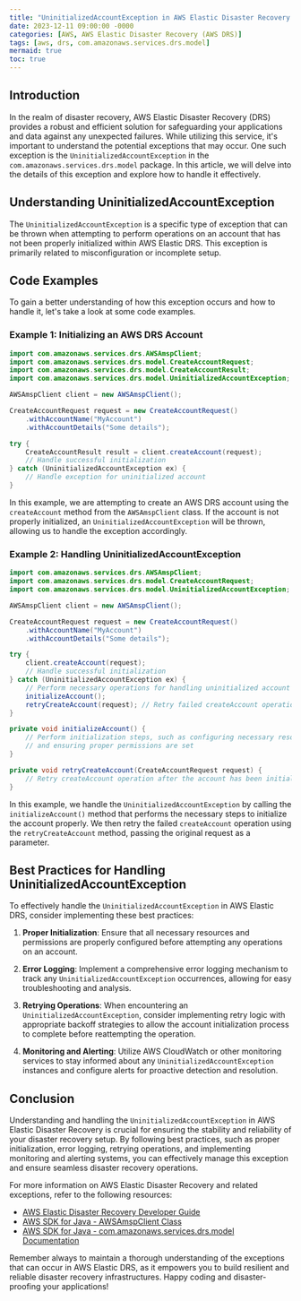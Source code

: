 ```yaml
---
title: "UninitializedAccountException in AWS Elastic Disaster Recovery (AWS DRS)"
date: 2023-12-11 09:00:00 -0000
categories: [AWS, AWS Elastic Disaster Recovery (AWS DRS)]
tags: [aws, drs, com.amazonaws.services.drs.model]
mermaid: true
toc: true
---
```



## Introduction

In the realm of disaster recovery, AWS Elastic Disaster Recovery (DRS) provides a robust and efficient solution for safeguarding your applications and data against any unexpected failures. While utilizing this service, it's important to understand the potential exceptions that may occur. One such exception is the `UninitializedAccountException` in the `com.amazonaws.services.drs.model` package. In this article, we will delve into the details of this exception and explore how to handle it effectively.

## Understanding UninitializedAccountException

The `UninitializedAccountException` is a specific type of exception that can be thrown when attempting to perform operations on an account that has not been properly initialized within AWS Elastic DRS. This exception is primarily related to misconfiguration or incomplete setup.

## Code Examples

To gain a better understanding of how this exception occurs and how to handle it, let's take a look at some code examples.

### Example 1: Initializing an AWS DRS Account

```java
import com.amazonaws.services.drs.AWSAmspClient;
import com.amazonaws.services.drs.model.CreateAccountRequest;
import com.amazonaws.services.drs.model.CreateAccountResult;
import com.amazonaws.services.drs.model.UninitializedAccountException;

AWSAmspClient client = new AWSAmspClient();

CreateAccountRequest request = new CreateAccountRequest()
    .withAccountName("MyAccount")
    .withAccountDetails("Some details");

try {
    CreateAccountResult result = client.createAccount(request);
    // Handle successful initialization
} catch (UninitializedAccountException ex) {
    // Handle exception for uninitialized account
}
```

In this example, we are attempting to create an AWS DRS account using the `createAccount` method from the `AWSAmspClient` class. If the account is not properly initialized, an `UninitializedAccountException` will be thrown, allowing us to handle the exception accordingly.

### Example 2: Handling UninitializedAccountException

```java
import com.amazonaws.services.drs.AWSAmspClient;
import com.amazonaws.services.drs.model.CreateAccountRequest;
import com.amazonaws.services.drs.model.UninitializedAccountException;

AWSAmspClient client = new AWSAmspClient();

CreateAccountRequest request = new CreateAccountRequest()
    .withAccountName("MyAccount")
    .withAccountDetails("Some details");

try {
    client.createAccount(request);
    // Handle successful initialization
} catch (UninitializedAccountException ex) {
    // Perform necessary operations for handling uninitialized account
    initializeAccount();
    retryCreateAccount(request); // Retry failed createAccount operation
}

private void initializeAccount() {
    // Perform initialization steps, such as configuring necessary resources
    // and ensuring proper permissions are set
}

private void retryCreateAccount(CreateAccountRequest request) {
    // Retry createAccount operation after the account has been initialized
}
```

In this example, we handle the `UninitializedAccountException` by calling the `initializeAccount()` method that performs the necessary steps to initialize the account properly. We then retry the failed `createAccount` operation using the `retryCreateAccount` method, passing the original request as a parameter.

## Best Practices for Handling UninitializedAccountException

To effectively handle the `UninitializedAccountException` in AWS Elastic DRS, consider implementing these best practices:

1. **Proper Initialization**: Ensure that all necessary resources and permissions are properly configured before attempting any operations on an account.

2. **Error Logging**: Implement a comprehensive error logging mechanism to track any `UninitializedAccountException` occurrences, allowing for easy troubleshooting and analysis.

3. **Retrying Operations**: When encountering an `UninitializedAccountException`, consider implementing retry logic with appropriate backoff strategies to allow the account initialization process to complete before reattempting the operation.

4. **Monitoring and Alerting**: Utilize AWS CloudWatch or other monitoring services to stay informed about any `UninitializedAccountException` instances and configure alerts for proactive detection and resolution.

## Conclusion

Understanding and handling the `UninitializedAccountException` in AWS Elastic Disaster Recovery is crucial for ensuring the stability and reliability of your disaster recovery setup. By following best practices, such as proper initialization, error logging, retrying operations, and implementing monitoring and alerting systems, you can effectively manage this exception and ensure seamless disaster recovery operations.

For more information on AWS Elastic Disaster Recovery and related exceptions, refer to the following resources:

- [AWS Elastic Disaster Recovery Developer Guide](https://docs.aws.amazon.com/drs/latest/APIReference/Welcome.html)
- [AWS SDK for Java - AWSAmspClient Class](https://docs.aws.amazon.com/AWSJavaSDK/latest/javadoc/com/amazonaws/services/drs/AWSAmspClient.html)
- [AWS SDK for Java - com.amazonaws.services.drs.model Documentation](https://docs.aws.amazon.com/AWSJavaSDK/latest/javadoc/com/amazonaws/services/drs/model/package-frame.html)

Remember always to maintain a thorough understanding of the exceptions that can occur in AWS Elastic DRS, as it empowers you to build resilient and reliable disaster recovery infrastructures. Happy coding and disaster-proofing your applications!
